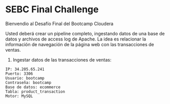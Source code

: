 # SEBC Final Challenge

Bienvendio al Desafío Final del Bootcamp Cloudera 

Usted deberá crear un pipeline completo, ingestando datos de una base de datos y archivos de access log de Apache. La idea es relacionar la información de navegación de la página web con las transacciones de ventas. 

1. Ingestar datos de las transacciones de ventas: 

`IP: 34.205.65.241`  
`Puerto: 3306`  
`Usuario: bootcamp`  
`Contraseña: bootcamp`  
`Base de datos: ecommerce`  
`Tabla: product_transaction`  
`Motor: MySQL`  

